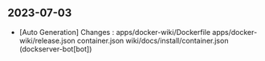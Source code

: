 
## 2023-07-03
 * [Auto Generation] Changes : apps/docker-wiki/Dockerfile apps/docker-wiki/release.json container.json wiki/docs/install/container.json (dockserver-bot[bot])
